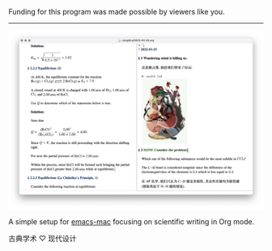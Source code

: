 Funding for this program was made possible by viewers like you.

---

![](./img/ECB45CCC-76A4-4ED0-A203-E1FD236A5ECB.png)

A simple setup for [emacs-mac](https://bitbucket.org/mituharu/emacs-mac/src/work/) focusing on scientific writing in Org mode.

古典学术 ♡ 现代设计
